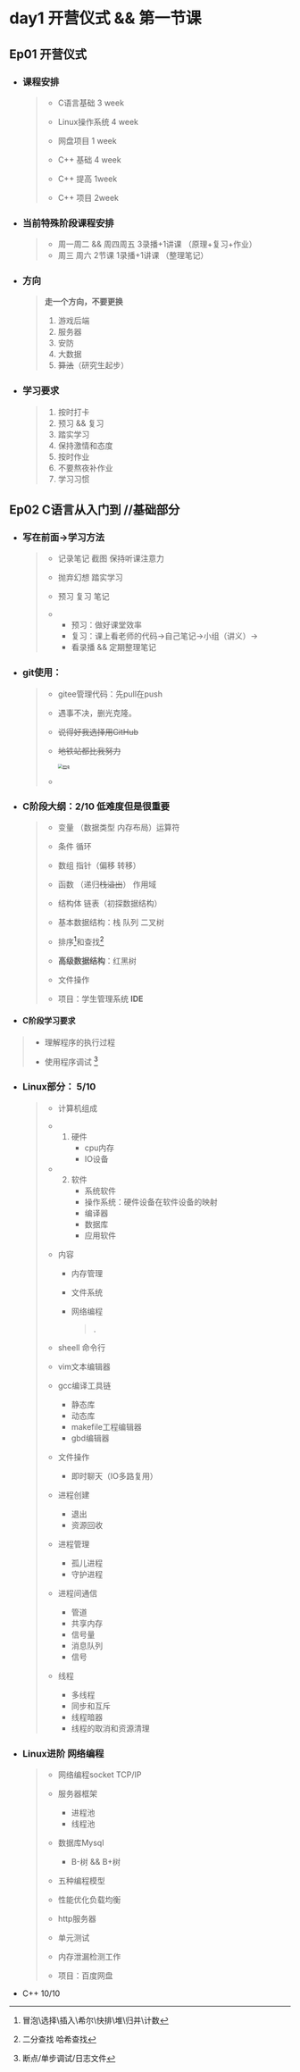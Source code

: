 # day1 开营仪式 && 第一节课

## Ep01  开营仪式

+ ###  课程安排
	
	>- C语言基础 3 week
	>
	>- Linux操作系统 4 week
	>
	>- 网盘项目  1 week
	>
	>- C++ 基础  4 week
	>
	>- C++ 提高  1week
	>
	>- C++ 项目  2week
	
+ ###  当前特殊阶段课程安排

  > - 周一周二 && 周四周五  3录播+1讲课 （原理+复习+作业）
  > - 周三 周六 2节课 1录播+1讲课 （整理笔记）
  
+ ### 方向
	
	> **走一个方向，不要更换**
	>
	> 1. 游戏后端
	> 2. 服务器
	> 3. 安防
	> 4. 大数据
	> 6. ~~算法~~（研究生起步）
	> 
	>
	
+ ### 学习要求
	
	>1. 按时打卡
	>2. 预习 && 复习
	>3. 踏实学习 
	>4. 保持激情和态度
	>5. 按时作业
	>6. 不要熬夜补作业
	>7. 学习习惯

## Ep02  C语言从入门到     //基础部分

+ ### 写在前面→学习方法
	
	>- 记录笔记 截图 保持听课注意力
	>
	>- 抛弃幻想 踏实学习
	>
	>- 预习 复习 笔记
	>
	>- - 预习：做好课堂效率
	>  	- 复习：课上看老师的代码→自己笔记→小组（讲义）→
	>  	- 看录播 && 定期整理笔记
	>

- ### git使用：

  > - gitee管理代码：先pull在push
  > - 遇事不决，删光克隆。
  > - ~~说得好我选择用GitHub~~
  > - ~~地铁站都比我努力~~
  >
  >   [<img src="http://b182.photo.store.qq.com/psb?/3dee733b-7015-414a-93c1-bebd2cc3eaa0/OjBNtIb2JfcBAbQmmWn*Pi8nNgEypiT77HJUG56n85E!/c/dLYAAAAAAAAA&amp;bo=QAL2AUAC9gERECc!&amp;rf=mood_app" alt="img" style="zoom:50%;" />](http://b182.photo.store.qq.com/psb?/3dee733b-7015-414a-93c1-bebd2cc3eaa0/OjBNtIb2JfcBAbQmmWn*Pi8nNgEypiT77HJUG56n85E!/c/dLYAAAAAAAAA&bo=QAL2AUAC9gERECc!)
  > - 

+ ### C阶段大纲：2/10 低难度但是很重要
	
	>- 变量 （数据类型 内存布局）运算符
  >
  >- 条件  循环
  >
  >- 数组  指针（偏移 转移）
  >
  >- 函数 （递归~~栈溢出~~） 作用域
  >- 结构体  链表（初探数据结构）
  >
  >- 基本数据结构：栈 队列 二叉树
  >
  >- 排序[^1]和查找[^2]
  >
  >- **高级数据结构**：红黑树
  >
  >- 文件操作
  >
  >- 项目：学生管理系统  **IDE**
-   #### C阶段学习要求
  
  >- 理解程序的执行过程
  >
  >- 使用程序调试 [^3]
  >
  >
  
+ ### Linux部分： 5/10
	
	> - 计算机组成
	> - 1. 硬件
	>      - cpu内存 
	>      - IO设备
	>
	> - 2. 软件
	>      - 系统软件
	>      - 操作系统：硬件设备在软件设备的映射
	>      - 编译器
	>      - 数据库
	>      - 应用软件
	>
	> - 内容
	>
	>   - 内存管理
	>
	>     > 
	>
	>   - 文件系统
	>
	>     > 
	>
	>   - 网络编程
	>
	>     > .
	>
	> - sheell 命令行
	>
	> - vim文本编辑器
	>
	> - gcc编译工具链
	>
	>   - 静态库
	>   - 动态库
	>   - makefile工程编辑器
	>   - gbd编辑器 
	>
	> - 文件操作 
	>
	>   - 即时聊天（IO多路复用）
	>
	> - 进程创建 
	>
	>   - 退出 
	>   - 资源回收
	>
	> - 进程管理
	>
	>   - 孤儿进程
	>   - 守护进程
	>
	> - 进程间通信
	>
	>   - 管道
	>   - 共享内存
	>   - 信号量
	>   - 消息队列
	>   - 信号
	>
	> - 线程 
	>
	>   - 多线程
	>   - 同步和互斥
	>   - 线程暗器
	>   - 线程的取消和资源清理
	
+ ### Linux进阶 网络编程

  > - 网络编程socket TCP/IP
  >
  > - 服务器框架
  >   - 进程池
  >   - 线程池
  >
  > - 数据库Mysql 
  >   - B-树  && B+树
  >
  > - 五种编程模型
  >
  > - 性能优化负载均衡
  >
  > - http服务器
  >
  > - 单元测试
  >
  > - 内存泄漏检测工作
  > - 项目：百度网盘
- C++    10/10
  
  > 
  
  
  
  [^1]:冒泡\\选择\\插入\\希尔\\快排\\堆\\归并\\计数
  
  [^ 2]:二分查找 哈希查找
  [^3]:断点/单步调试/日志文件
